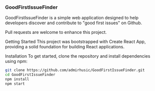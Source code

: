 ### GoodFirstIssueFinder

GoodFirstIssueFinder is a simple web application designed to help developers discover and contribute to "good first
issues" on Github.

Pull requests are welcome to enhance this project.

Getting Started
This project was bootstrapped with Create React App, providing a solid foundation for building React applications.

Installation
To get started, clone the repository and install dependencies using npm:

```bash
git clone https://github.com/admirhusic/GoodFirstIssueFinder.git
cd GoodFirstIssueFinder
npm install
npm start
```